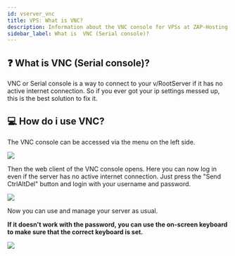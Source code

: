 ```yaml
---
id: vserver_vnc
title: VPS: What is VNC?
description: Information about the VNC console for VPSs at ZAP-Hosting - ZAP-Hosting.com documentation
sidebar_label: What is  VNC (Serial console)?
---
```


## ❓ What is VNC (Serial console)?

VNC or Serial console is a way to connect to your v/RootServer if it has no active internet connection. So if you ever got your ip settings messed up, this is the best solution to fix it.


## 💻 How do i use VNC?
The VNC console can be accessed via the menu on the left side.

![](https://screensaver01.zap-hosting.com/index.php/s/EN3wk3RtpTMZaat/preview)

Then the web client of the VNC console opens. Here you can now log in even if the server has no active internet connection. Just press the "Send CtrlAltDel" button and login with your username and password.

![](https://screensaver01.zap-hosting.com/index.php/s/wLCjrsQA25fafn7/preview)

Now you can use and manage your server as usual.

**If it doesn't work with the password, you can use the on-screen keyboard to make sure that the correct keyboard is set.**


![](https://screensaver01.zap-hosting.com/index.php/s/gSdoHXA3563Do9D/preview)
